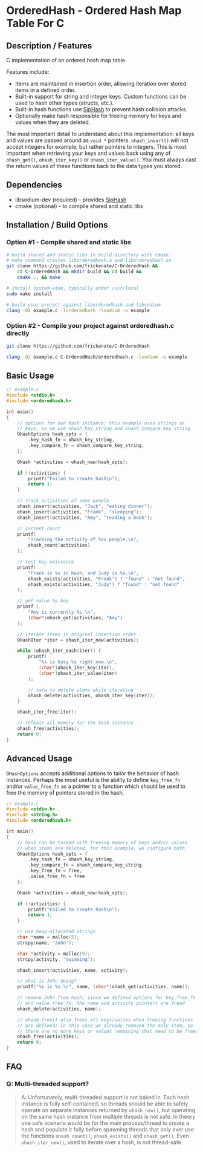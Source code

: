 # OrderedHash - Ordered Hash Map Table For C

## Description / Features

C implementation of an ordered hash map table.

Features include:

- Items are maintained in insertion order, allowing iteration over stored items in a defined order.
- Built-in support for string and integer keys. Custom functions can be used to hash other types (structs, etc.).
- Built-in hash functions use [SipHash](https://131002.net/siphash/) to prevent hash collision attacks.
- Optionally make hash responsible for freeing memory for keys and values when they are deleted.

The most important detail to understand about this implementation: all
keys and values are passed around as `void *` pointers. `ohash_insert()`
will not accept integers for example, but rather pointers to integers. This
is most important when retrieving your keys and values back using any of
`ohash_get()`, `ohash_iter_key()` or `ohash_iter_value()`. You must always
cast the return values of these functions back to the data types you stored.

## Dependencies

* libsodium-dev (required) - provides [SipHash](https://131002.net/siphash/)
* cmake (optional) - to compile shared and static libs

## Installation / Build Options

### Option #1 - Compile shared and static libs

```bash
# build shared and static libs in build directory with cmake.
# make command creates liborderedhash.a and liborderedhash.so
git clone https://github.com/frickenate/C-OrderedHash &&
    cd C-OrderedHash && mkdir build && cd build &&
    cmake .. && make

# install system-wide, typically under /usr/local
sudo make install

# build your project against liborderedhash and libsodium
clang -O2 example.c -lorderedhash -lsodium -o example
```

### Option #2 - Compile your project against orderedhash.c directly

```bash
git clone https://github.com/frickenate/C-OrderedHash

clang -O2 example.c C-OrderedHash/orderedhash.c -lsodium -o example
```

## Basic Usage

```c
// example.c
#include <stdio.h>
#include <orderedhash.h>

int main()
{
    // options for our hash instance; this example uses strings as
    // keys, so we use ohash_key_string and ohash_compare_key_string
    OHashOptions hash_opts = {
        .key_hash_fn = ohash_key_string,
        .key_compare_fn = ohash_compare_key_string,
    };

    OHash *activities = ohash_new(hash_opts);

    if (!activities) {
        printf("Failed to create hash\n");
        return 1;
    }

    // track activities of some people
    ohash_insert(activities, "Jack", "eating dinner");
    ohash_insert(activities, "Frank", "sleeping");
    ohash_insert(activities, "Amy", "reading a book");

    // current count
    printf(
        "Tracking the activity of %zu people.\n",
        ohash_count(activities)
    );

    // test key existence
    printf(
        "Frank is %s in hash, and Judy is %s.\n",
        ohash_exists(activities, "Frank") ? "found" : "not found",
        ohash_exists(activities, "Judy") ? "found" : "not found"
    );

    // get value by key
    printf (
        "Amy is currently %s.\n",
        (char*)ohash_get(activities, "Amy")
    );

    // iterate items in original insertion order
    OHashIter *iter = ohash_iter_new(activities);

    while (ohash_iter_each(iter)) {
        printf(
            "%s is busy %s right now.\n",
            (char*)ohash_iter_key(iter),
            (char*)ohash_iter_value(iter)
        );

        // safe to delete items while iterating
        ohash_delete(activities, ohash_iter_key(iter));
    }

    ohash_iter_free(iter);

    // release all memory for the hash instance
    ohash_free(activities);
    return 0;
}
```

## Advanced Usage

`OHashOptions` accepts additional options to tailor the behavior of hash
instances. Perhaps the most useful is the ability to define `key_free_fn`
and/or `value_free_fn` as a pointer to a function which should be used
to free the memory of pointers stored in the hash.

```c
// example.c
#include <stdio.h>
#include <string.h>
#include <orderedhash.h>

int main()
{
    // hash can be tasked with freeing memory of keys and/or values
    // when items are deleted. for this example, we configure both
    OHashOptions hash_opts = {
        .key_hash_fn = ohash_key_string,
        .key_compare_fn = ohash_compare_key_string,
        .key_free_fn = free,
        .value_free_fn = free
    };

    OHash *activities = ohash_new(hash_opts);

    if (!activities) {
        printf("Failed to create hash\n");
        return 1;
    }

    // use heap-allocated strings
    char *name = malloc(5);
    strcpy(name, "John");

    char *activity = malloc(9);
    strcpy(activity, "swimming");

    ohash_insert(activities, name, activity);

    // what is John doing?
    printf("%s is %s.\n", name, (char*)ohash_get(activities, name));

    // remove John from hash; since we defined options for key_free_fn
    // and value_free_fn, the name and activity pointers are freed
    ohash_delete(activities, name);

    // ohash_free() also frees all keys/values when freeing functions
    // are defined; in this case we already removed the only item, so
    // there are no more keys or values remaining that need to be freed
    ohash_free(activities);
    return 0;
}
```

## FAQ

### Q: Multi-threaded support?

> A: Unfortunately, multi-threaded support is not baked in. Each hash
instance is fully self-contained, so threads should be able to safely
operate on separate instances returned by `ohash_new()`, but operating
on the same hash instance from multiple threads is not safe. In theory
one safe scenario would be for the main process/thread to create a hash
and populate it fully before spawning threads that only ever use the
functions `ohash_count()`, `ohash_exists()` and `ohash_get()`. Even
`ohash_iter_new()`, used to iterate over a hash, is not thread-safe.
